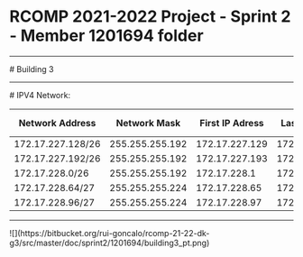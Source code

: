 # RCOMP 2021-2022 Project - Sprint 2 - Member 1201694 folder
<hr>
# Building 3
<hr>
# IPV4 Network:

| Network Address | Network Mask | First IP Adress | Last IP Adress | Broadcast | VLAN IDs | VLAN Name |
| -|-|-|-|-|-|-|
| 172.17.227.128/26 | 255.255.255.192 | 172.17.227.129 | 172.17.227.190 | 172.17.227.191 | 411 | V_WiFi_Building3
| 172.17.227.192/26 | 255.255.255.192 | 172.17.227.193 | 172.17.227.254 | 172.17.227.255 | 412 | V_Floor1_Building3
| 172.17.228.0/26 | 255.255.255.192 | 172.17.228.1 | 172.17.228.62 | 172.17.228.63 | 413 | V_Floor0_Building3
| 172.17.228.64/27 | 255.255.255.224 | 172.17.228.65 | 172.17.228.94 | 172.17.228.95 | 414 | V_VoIP_Building3
| 172.17.228.96/27 | 255.255.255.224 | 172.17.228.97 | 172.17.228.126 | 172.17.228.127 | 415 | V_DMZ_Building3

<hr>
![](https://bitbucket.org/rui-goncalo/rcomp-21-22-dk-g3/src/master/doc/sprint2/1201694/building3_pt.png)



